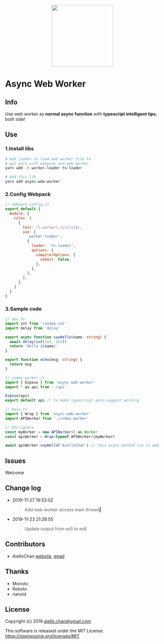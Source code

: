 <p align="center"><image src="./logo.png" width="200"/></p>

# Async Web Worker

## Info

Use web worker as **normal async function** with **typescript intelligent tips**, both side!

## Use

### 1.Install libs

```bash
# Add loader to load web worker file to
# get work with webpack and web worker
yarn add -D worker-loader ts-loader

# Add this lib
yarn add async-web-worker
```

### 2.Config Webpack

```js
// webpack.config.js
export default {
  module: {
    rules: [
      {
        test: /\.worker\.(js|ts)$/,
        use: [
          'worker-loader',
          {
            loader: 'ts-loader',
            options: {
              compilerOptions: {
                noEmit: false,
              },
            },
          },
        ],
      }
    ]
  }
}
```

### 3.Sample code

```typescript
// api.ts
import int from 'random-int'
import delay from 'delay'

export async function sayHello(name: string) {
  await delay(int(1e2, 1e3))
  return `Hello ${name}`
}

export function echo(msg: string) {
  return msg
}
```

```js
// index.worker.js
import { Expose } from 'async-web-worker'
import * as api from './api'

Expose(api)
export default api // to make typescript auto-suggest working
```

```typescript
// main.ts
import { Wrap } from 'async-web-worker'
import APIWorker from './index.worker'

// @ts-ignore
const myWorker = new APIWorker() as Worker
const apiWorker = Wrap<typeof APIWorker>(myWorker)

await apiWorker.sayHello('AielloChan') // this async method run in web worker 😆
```

## Issues

Welcome

## Change log

- 2019-11-27 19:53:02
  >Add web worker access main thread🤩
- 2019-11-23 21:28:55
  >Update output from es5 to es6

## Contributors

- AielloChan [website](http://aiellochan.com), [email](mailto:aiello.chan@gmail.com)

## Thanks

- Monoto
- Roboto
- nanoid

## License

Copyright (c) 2019 aiello.chan@gmail.com

This software is released under the MIT License.
https://opensource.org/licenses/MIT
